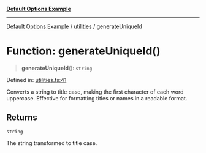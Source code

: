 [**Default Options Example**](../../README.md)

***

[Default Options Example](../../modules.md) / [utilities](../README.md) / generateUniqueId

# Function: generateUniqueId()

> **generateUniqueId**(): `string`

Defined in: [utilities.ts:41](https://github.com/typedoc2md/dummy-typescript-api/blob/main/src/utilities.ts#L41)

Converts a string to title case, making the first character of each word uppercase.
Effective for formatting titles or names in a readable format.

## Returns

`string`

The string transformed to title case.
